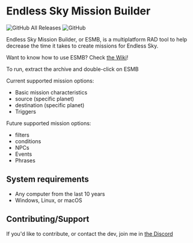 # Endless Sky Mission Builder

![GitHub All Releases](https://img.shields.io/github/downloads/shitwolfymakes/Endless-Sky-Mission-Builder/total?color=dark%20green&style=plastic)
![GitHub](https://img.shields.io/github/license/shitwolfymakes/Endless-Sky-Mission-Builder?style=plastic)

Endless Sky Mission Builder, or ESMB, is a multiplatform RAD tool to help decrease the time it takes to create missions for Endless Sky.

Want to know how to use ESMB? Check [the Wiki](https://github.com/shitwolfymakes/Endless-Sky-Mission-Builder/wiki)!

To run, extract the archive and double-click on ESMB

Current supported mission options:
  - Basic mission characteristics
  - source (specific planet)
  - destination (specific planet)
  - Triggers

Future supported mission options:
  - filters
  - conditions
  - NPCs
  - Events
  - Phrases

## System requirements
- Any computer from the last 10 years
- Windows, Linux, or macOS

## Contributing/Support
If you'd like to contribute, or contact the dev, join me in [the Discord](https://discord.gg/MakYJSF)

